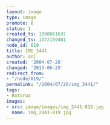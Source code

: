 ```yaml
---
layout: image
type: image
promote: 0
status: 1
created_ts: 1090861637
changed_ts: 1372159401
node_id: 819
title: IMG_2441
author: anj
created: '2004-07-26'
changed: '2013-06-25'
redirect_from:
- "/node/819/"
permalink: "/2004/07/26/img_2441/"
tags:
- Rotorua
images:
- src: image/images/img_2441-819.jpg
  name: img_2441-819.jpg
---
```


